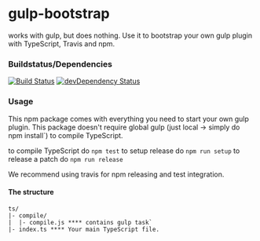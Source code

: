 # gulp-bootstrap
works with gulp, but does nothing. Use it to bootstrap your own gulp plugin with TypeScript, Travis and npm.

### Buildstatus/Dependencies
[![Build Status](https://travis-ci.org/pushrocks/gulp-bootstrap.svg?branch=master)](https://travis-ci.org/pushrocks/gulp-bootstrap)
[![devDependency Status](https://david-dm.org/pushrocks/gulp-bootstrap/dev-status.svg)](https://david-dm.org/pushrocks/gulp-bootstrap#info=devDependencies)

### Usage
This npm package comes with everything you need to start your own gulp plugin.
This package doesn't require global gulp (just local -> simply do npm install`) to compile TypeScript.

to compile TypeScript do `npm test`
to setup release do `npm run setup`
to release a patch do `npm run release`

We recommend using travis for npm releasing and test integration.

#### The structure

```
ts/
|- compile/
|  |- compile.js **** contains gulp task`
|- index.ts **** Your main TypeScript file. 
```

